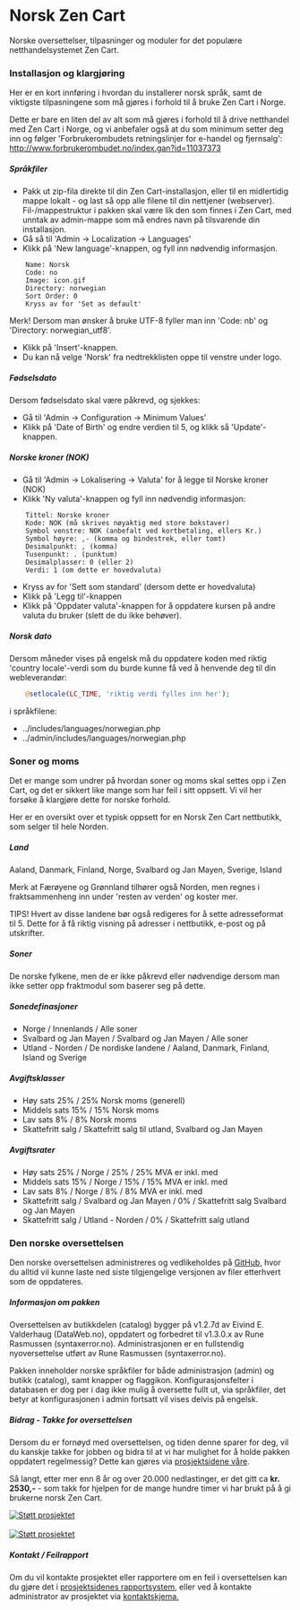 Norsk Zen Cart
==============

Norske oversettelser, tilpasninger og moduler for det populære netthandelsystemet Zen Cart.

### Installasjon og klargjøring

Her er en kort innføring i hvordan du installerer norsk språk, samt de viktigste tilpasningene som må gjøres i forhold til å bruke Zen Cart i Norge.

Dette er bare en liten del av alt som må gjøres i forhold til å drive netthandel med Zen Cart i Norge, og vi anbefaler også at du som minimum setter deg inn og følger 'Forbrukerombudets retningslinjer for e-handel og fjernsalg': http://www.forbrukerombudet.no/index.gan?id=11037373

##### Språkfiler

* Pakk ut zip-fila direkte til din Zen Cart-installasjon, eller til en midlertidig mappe lokalt - og last så opp alle filene til din nettjener (webserver). Fil-/mappestruktur i pakken skal være lik den som finnes i Zen Cart, med unntak av admin-mappe som må endres navn på tilsvarende din installasjon.
* Gå så til 'Admin -> Localization -> Languages'
* Klikk på 'New language'-knappen, og fyll inn nødvendig informasjon.

```
    Name: Norsk
    Code: no
    Image: icon.gif
    Directory: norwegian
    Sort Order: 0
    Kryss av for 'Set as default'
```
  Merk! Dersom man ønsker å bruke UTF-8 fyller man inn 'Code: nb' og 'Directory: norwegian_utf8'.
  
* Klikk på 'Insert'-knappen.
* Du kan nå velge 'Norsk' fra nedtrekklisten oppe til venstre under logo.

##### Fødselsdato

Dersom fødselsdato skal være påkrevd, og sjekkes:

* Gå til 'Admin -> Configuration -> Minimum Values'
* Klikk på 'Date of Birth' og endre verdien til 5, og klikk så 'Update'-knappen.

##### Norske kroner (NOK)

* Gå til 'Admin -> Lokalisering -> Valuta' for å legge til Norske kroner (NOK)
* Klikk 'Ny valuta'-knappen og fyll inn nødvendig informasjon:

```
    Tittel: Norske kroner
    Kode: NOK (må skrives nøyaktig med store bokstaver)
    Symbol venstre: NOK (anbefalt ved kortbetaling, ellers Kr.)
    Symbol høyre: ,- (komma og bindestrek, eller tomt)
    Desimalpunkt: , (komma)
    Tusenpunkt: . (punktum)
    Desimalplasser: 0 (eller 2)
    Verdi: 1 (om dette er hovedvaluta)
```

* Kryss av for 'Sett som standard' (dersom dette er hovedvaluta)
* Klikk på 'Legg til'-knappen
* Klikk på 'Oppdater valuta'-knappen for å oppdatere kursen på andre valuta du bruker (slett de du ikke behøver).

##### Norsk dato

Dersom måneder vises på engelsk må du oppdatere koden med riktig 'country locale'-verdi som du burde kunne få ved å henvende deg til din webleverandør:

```php
    @setlocale(LC_TIME, 'riktig verdi fylles inn her');
```

i språkfilene:
* ../includes/languages/norwegian.php
* ../admin/includes/languages/norwegian.php

### Soner og moms

Det er mange som undrer på hvordan soner og moms skal settes opp i Zen Cart, og det er sikkert like mange som har feil i sitt oppsett. Vi vil her forsøke å klargjøre dette for norske forhold.

Her er en oversikt over et typisk oppsett for en Norsk Zen Cart nettbutikk, som selger til hele Norden.

##### Land

Aaland, Danmark, Finland, Norge, Svalbard og Jan Mayen, Sverige, Island

Merk at Færøyene og Grønnland tilhører også Norden, men regnes i fraktsammenheng inn under 'resten av verden' og koster mer.

TIPS! Hvert av disse landene bør også redigeres for å sette adresseformat til 5. Dette for å få riktig visning på adresser i nettbutikk, e-post og på utskrifter.

##### Soner

De norske fylkene, men de er ikke påkrevd eller nødvendige dersom man ikke setter opp fraktmodul som baserer seg på dette.

##### Sonedefinasjoner

* Norge / Innenlands / Alle soner
* Svalbard og Jan Mayen / Svalbard og Jan Mayen / Alle soner
* Utland - Norden / De nordiske landene / Aaland, Danmark, Finland, Island og Sverige

##### Avgiftsklasser

* Høy sats 25% / 25% Norsk moms (generell)
* Middels sats 15% / 15% Norsk moms
* Lav sats 8% / 8% Norsk moms
* Skattefritt salg / Skattefritt salg til utland, Svalbard og Jan Mayen

##### Avgiftsrater

* Høy sats 25% / Norge / 25% / 25% MVA er inkl. med
* Middels sats 15% / Norge / 15% / 15% MVA er inkl. med
* Lav sats 8% / Norge / 8% / 8% MVA er inkl. med
* Skattefritt salg / Svalbard og Jan Mayen / 0% / Skattefritt salg Svalbard og Jan Mayen
* Skattefritt salg / Utland - Norden / 0% / Skattefritt salg utland

### Den norske oversettelsen

Den norske oversettelsen administreres og vedlikeholdes på <a href="https://github.com/zencartnorge/norwegian-zencart-translation/" target="_blank">GitHub</a>, hvor du alltid vil kunne laste ned siste tilgjengelige versjonen av filer etterhvert som de oppdateres.

##### Informasjon om pakken

Oversettelsen av butikkdelen (catalog) bygger på v1.2.7d av Eivind E. Valderhaug (DataWeb.no), oppdatert og forbedret til v1.3.0.x av Rune Rasmussen (syntaxerror.no). Administrasjonen er en fullstendig nyoversettelse utført av Rune Rasmussen (syntaxerror.no).

Pakken inneholder norske språkfiler for både administrasjon (admin) og butikk (catalog), samt knapper og flaggikon. Konfigurasjonsfelter i databasen er dog per i dag ikke mulig å oversette fullt ut, via språkfiler, det betyr at konfigurasjonen i admin fortsatt vil vises delvis på engelsk.

##### Bidrag - Takke for oversettelsen

Dersom du er fornøyd med oversettelsen, og tiden denne sparer for deg, vil du kanskje takke for jobben og bidra til at vi har mulighet for å holde pakken oppdatert regelmessig?
Dette kan gjøres via <a href="http://oversettelser.syntaxerror.no/bidra.html" target="_blank">prosjektsidene våre</a>.

Så langt, etter mer enn 8 år og over 20.000 nedlastinger, er det gitt ca <b>kr. 2530,-</b> - som takk for hjelpen for de mange hundre timer vi har brukt på å gi brukerne norsk Zen Cart.

<a href="http://oversettelser.syntaxerror.no/bidra.html" target="_blank"><img src="cc.gif" border="0" alt="Støtt prosjektet" /><br /><br /><img src="https://www.paypal.com/en_US/i/btn/btn_donateCC_LG.gif" border="0" alt="Støtt prosjektet" /></a>

##### Kontakt / Feilrapport

Om du vil kontakte prosjektet eller rapportere om en feil i oversettelsen kan du gjøre det i <a href="https://github.com/zencartnorge/norwegian-zencart-translation/issues" target="_blank">prosjektsidenes rapportsystem</a>, eller ved å kontakte administrator av prosjektet via <a href="http://oversettelser.syntaxerror.no/contact/view.html" target="_blank">kontaktskjema.</a>
